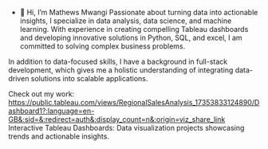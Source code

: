 - 👋 Hi, I’m Mathews Mwangi
Passionate about turning data into actionable insights, I specialize in data analysis, data science, and machine learning. With experience in creating compelling Tableau dashboards and developing innovative solutions in Python, SQL, and excel, I am committed to solving complex business problems.

In addition to data-focused skills, I have a background in full-stack development, which gives me a holistic understanding of integrating data-driven solutions into scalable applications.

Check out my work: https://public.tableau.com/views/RegionalSalesAnalysis_17353833124890/Dashboard1?:language=en-GB&:sid=&:redirect=auth&:display_count=n&:origin=viz_share_link 
Interactive Tableau Dashboards: Data visualization projects showcasing trends and actionable insights.
